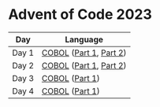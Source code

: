 # Advent of Code 2023
| Day | Language |
| --- | -------- |
| Day 1 | [COBOL](https://github.com/johansorlin/advent-of-code/tree/main/2023/day01) ([Part 1](https://github.com/johansorlin/advent-of-code/blob/main/2023/day01/DAY01P1.cbl), [Part 2](https://github.com/johansorlin/advent-of-code/blob/main/2023/day01/DAY01P2.cbl)) |
| Day 2 | [COBOL](https://github.com/johansorlin/advent-of-code/tree/main/2023/day02) ([Part 1](https://github.com/johansorlin/advent-of-code/blob/main/2023/day02/DAY02P1.cbl), [Part 2](https://github.com/johansorlin/advent-of-code/blob/main/2023/day02/DAY02P2.cbl)) |
| Day 3 | [COBOL](https://github.com/johansorlin/advent-of-code/tree/main/2023/day03) ([Part 1](https://github.com/johansorlin/advent-of-code/blob/main/2023/day03/DAY03P1.cbl)) |
| Day 4 | [COBOL](https://github.com/johansorlin/advent-of-code/tree/main/2023/day04) ([Part 1](https://github.com/johansorlin/advent-of-code/blob/main/2023/day04/DAY04P1.cbl)) |